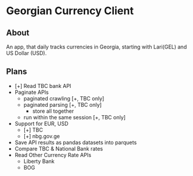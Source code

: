 # Georgian Currency Client

## About

An app, that daily tracks currencies in Georgia, starting with Lari(GEL) and US Dollar (USD).

## Plans

* [+] Read TBC bank API
* Paginate APIs
    * paginated crawling [+, TBC only]
    * paginated parsing [+, TBC only]
        * store all together
    * run within the same session [+, TBC only]
* Support for EUR, USD
    * [+] TBC
    * [+] nbg.gov.ge
* Save API results as pandas datasets into parquets 
* Compare TBC & National Bank rates
* Read Other Currency Rate APIs 
    * Liberty Bank
    * BOG